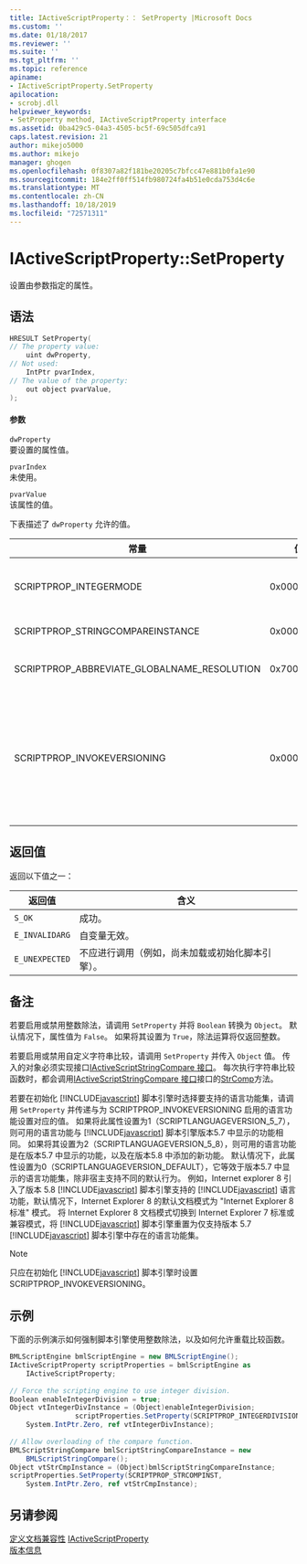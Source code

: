 ```yaml
---
title: IActiveScriptProperty：： SetProperty |Microsoft Docs
ms.custom: ''
ms.date: 01/18/2017
ms.reviewer: ''
ms.suite: ''
ms.tgt_pltfrm: ''
ms.topic: reference
apiname:
- IActiveScriptProperty.SetProperty
apilocation:
- scrobj.dll
helpviewer_keywords:
- SetProperty method, IActiveScriptProperty interface
ms.assetid: 0ba429c5-04a3-4505-bc5f-69c505dfca91
caps.latest.revision: 21
author: mikejo5000
ms.author: mikejo
manager: ghogen
ms.openlocfilehash: 0f8307a82f181be20205c7bfcc47e881b0fa1e90
ms.sourcegitcommit: 184e2ff0ff514fb980724fa4b51e0cda753d4c6e
ms.translationtype: MT
ms.contentlocale: zh-CN
ms.lasthandoff: 10/18/2019
ms.locfileid: "72571311"
---
```

# <a name="iactivescriptpropertysetproperty"></a>IActiveScriptProperty::SetProperty
设置由参数指定的属性。  
  
## <a name="syntax"></a>语法  
  
```cpp
HRESULT SetProperty(  
// The property value:  
    uint dwProperty,    
// Not used:   
    IntPtr pvarIndex,    
// The value of the property:   
    out object pvarValue,    
);  
```  
  
#### <a name="parameters"></a>参数  
 `dwProperty`  
 要设置的属性值。  
  
 `pvarIndex`  
 未使用。  
  
 `pvarValue`  
 该属性的值。  
  
 下表描述了 `dwProperty` 允许的值。  
  
|常量|值|含义|  
|--------------|-----------|-------------|  
|SCRIPTPROP_INTEGERMODE|0x00003000|强制脚本引擎以整数模式而不是浮点模式进行拆分。 默认值为 `False`。|  
|SCRIPTPROP_STRINGCOMPAREINSTANCE|0x00003001|允许替换脚本引擎的字符串比较函数。|  
|SCRIPTPROP_ABBREVIATE_GLOBALNAME_RESOLUTION|0x70000002|通知脚本引擎，不存在其他脚本引擎来提供给全局对象。|  
|SCRIPTPROP_INVOKEVERSIONING|0x00004000|强制 [!INCLUDE[javascript](../../javascript/includes/javascript-md.md)] 脚本引擎选择一组要支持的语言功能。 [!INCLUDE[javascript](../../javascript/includes/javascript-md.md)] 脚本引擎支持的语言功能的默认集合等效于 [!INCLUDE[javascript](../../javascript/includes/javascript-md.md)] 脚本引擎版本5.7 中显示的语言功能集。|  
  
## <a name="return-value"></a>返回值  
 返回以下值之一：  
  
|返回值|含义|  
|------------------|-------------|  
|`S_OK`|成功。|  
|`E_INVALIDARG`|自变量无效。|  
|`E_UNEXPECTED`|不应进行调用（例如，尚未加载或初始化脚本引擎）。|  
  
## <a name="remarks"></a>备注  
 若要启用或禁用整数除法，请调用 `SetProperty` 并将 `Boolean` 转换为 `Object`。 默认情况下，属性值为 `False`。 如果将其设置为 `True`，除法运算将仅返回整数。  
  
 若要启用或禁用自定义字符串比较，请调用 `SetProperty` 并传入 `Object` 值。 传入的对象必须实现接口[IActiveScriptStringCompare 接口](../../winscript/reference/iactivescriptstringcompare-interface.md)。 每次执行字符串比较函数时，都会调用[IActiveScriptStringCompare 接口](../../winscript/reference/iactivescriptstringcompare-interface.md)接口的[StrComp](../../winscript/reference/iactivescriptstringcompare-strcomp.md)方法。  
  
 若要在初始化 [!INCLUDE[javascript](../../javascript/includes/javascript-md.md)] 脚本引擎时选择要支持的语言功能集，请调用 `SetProperty` 并传递与为 SCRIPTPROP_INVOKEVERSIONING 启用的语言功能设置对应的值。 如果将此属性设置为1（SCRIPTLANGUAGEVERSION_5_7），则可用的语言功能与 [!INCLUDE[javascript](../../javascript/includes/javascript-md.md)] 脚本引擎版本5.7 中显示的功能相同。 如果将其设置为2（SCRIPTLANGUAGEVERSION_5_8），则可用的语言功能是在版本5.7 中显示的功能，以及在版本5.8 中添加的新功能。 默认情况下，此属性设置为0（SCRIPTLANGUAGEVERSION_DEFAULT），它等效于版本5.7 中显示的语言功能集，除非宿主支持不同的默认行为。 例如，Internet explorer 8 引入了版本 5.8 [!INCLUDE[javascript](../../javascript/includes/javascript-md.md)] 脚本引擎支持的 [!INCLUDE[javascript](../../javascript/includes/javascript-md.md)] 语言功能，默认情况下，Internet Explorer 8 的默认文档模式为 "Internet Explorer 8 标准" 模式。 将 Internet Explorer 8 文档模式切换到 Internet Explorer 7 标准或兼容模式，将 [!INCLUDE[javascript](../../javascript/includes/javascript-md.md)] 脚本引擎重置为仅支持版本 5.7 [!INCLUDE[javascript](../../javascript/includes/javascript-md.md)] 脚本引擎中存在的语言功能集。  
  
> [!NOTE]
> 只应在初始化 [!INCLUDE[javascript](../../javascript/includes/javascript-md.md)] 脚本引擎时设置 SCRIPTPROP_INVOKEVERSIONING。  
  
## <a name="example"></a>示例  
 下面的示例演示如何强制脚本引擎使用整数除法，以及如何允许重载比较函数。  
  
```c#  
BMLScriptEngine bmlScriptEngine = new BMLScriptEngine();  
IActiveScriptProperty scriptProperties = bmlScriptEngine as   
    IActiveScriptProperty;  
  
// Force the scripting engine to use integer division.  
Boolean enableIntegerDivision = true;  
Object vtIntegerDivInstance = (Object)enableIntegerDivision;  
                scriptProperties.SetProperty(SCRIPTPROP_INTEGERDIVISION,   
    System.IntPtr.Zero, ref vtIntegerDivInstance);  
  
// Allow overloading of the compare function.  
BMLScriptStringCompare bmlScriptStringCompareInstance = new   
    BMLScriptStringCompare();  
Object vtStrCmpInstance = (Object)bmlScriptStringCompareInstance;  
scriptProperties.SetProperty(SCRIPTPROP_STRCOMPINST,   
    System.IntPtr.Zero, ref vtStrCmpInstance);  
```  
  
## <a name="see-also"></a>另请参阅  
 [定义文档兼容性](https://docs.microsoft.com/previous-versions/windows/internet-explorer/ie-developer/compatibility/cc288325(v=vs.85))   
 [IActiveScriptProperty](../../winscript/reference/iactivescriptproperty.md)   
 [版本信息](../../javascript/reference/javascript-version-information.md)
